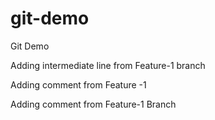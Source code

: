 # git-demo
Git Demo





Adding intermediate line from Feature-1 branch





Adding comment from Feature -1 


Adding comment from Feature-1 Branch
